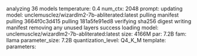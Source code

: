 analyzing  36 models
temperature:  0.4
num_ctx:  2048
prompt: 
 updating model: unclemusclez/wizardlm2-7b-abliterated:latest
pulling manifest
pulling 3664f0c3d415
pulling 181a5fe91ed8
verifying sha256 digest
writing manifest
removing any unused layers
success
 loading model: unclemusclez/wizardlm2-7b-abliterated:latest size: 4166M par: 7.2B fam: llama
 parameter_size: 7.2B
 quantization_level: Q4_K_M
 template: 
 parameters: 

